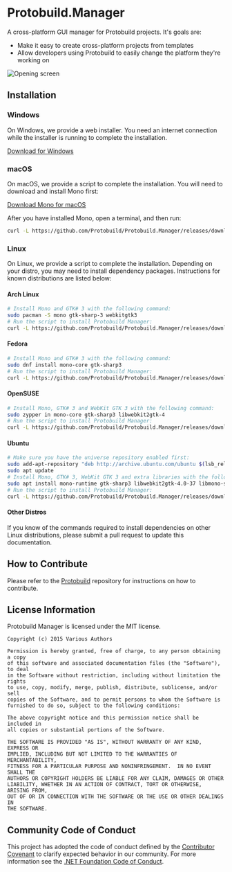 # Protobuild.Manager

A cross-platform GUI manager for Protobuild projects.  It's goals are:

  * Make it easy to create cross-platform projects from templates
  * Allow developers using Protobuild to easily change the platform they're working on

![Opening screen](http://i.imgur.com/IlsCmEf.png)

## Installation

### Windows

On Windows, we provide a web installer.  You need an internet connection while the installer is running to complete the installation.

[Download for Windows](https://github.com/Protobuild/Protobuild.Manager/releases/download/latest/ProtobuildWindowsInstall.exe)

### macOS

On macOS, we provide a script to complete the installation.  You will need to download and install Mono first:

[Download Mono for macOS](http://www.mono-project.com/download/#download-mac)

After you have installed Mono, open a terminal, and then run:

```bash
curl -L https://github.com/Protobuild/Protobuild.Manager/releases/download/latest/ProtobuildMacOSInstall.sh | bash
```

### Linux

On Linux, we provide a script to complete the installation.  Depending on your distro, you may need to install dependency packages.  Instructions for known distributions are listed below:

#### Arch Linux
```bash
# Install Mono and GTK# 3 with the following command:
sudo pacman -S mono gtk-sharp-3 webkitgtk3
# Run the script to install Protobuild Manager:
curl -L https://github.com/Protobuild/Protobuild.Manager/releases/download/latest/ProtobuildLinuxInstall.sh | bash
```

#### Fedora

```bash
# Install Mono and GTK# 3 with the following command:
sudo dnf install mono-core gtk-sharp3
# Run the script to install Protobuild Manager:
curl -L https://github.com/Protobuild/Protobuild.Manager/releases/download/latest/ProtobuildLinuxInstall.sh | bash
```

#### OpenSUSE

```bash
# Install Mono, GTK# 3 and WebKit GTK 3 with the following command:
sudo zypper in mono-core gtk-sharp3 libwebkit2gtk-4
# Run the script to install Protobuild Manager:
curl -L https://github.com/Protobuild/Protobuild.Manager/releases/download/latest/ProtobuildLinuxInstall.sh | bash
```

#### Ubuntu

```bash
# Make sure you have the universe repository enabled first:
sudo add-apt-repository "deb http://archive.ubuntu.com/ubuntu $(lsb_release -sc) universe"
sudo apt update
# Install Mono, GTK# 3, WebKit GTK 3 and extra libraries with the following command:
sudo apt install mono-runtime gtk-sharp3 libwebkit2gtk-4.0-37 libmono-system-web-extensions4.0-cil
# Run the script to install Protobuild Manager:
curl -L https://github.com/Protobuild/Protobuild.Manager/releases/download/latest/ProtobuildLinuxInstall.sh | bash
```

#### Other Distros

If you know of the commands required to install dependencies on other Linux distributions, please submit a pull request to update this documentation.

## How to Contribute

Please refer to the [Protobuild](https://github.com/Protobuild/Protobuild) repository for instructions on how to contribute.

## License Information

Protobuild Manager is licensed under the MIT license.

```
Copyright (c) 2015 Various Authors

Permission is hereby granted, free of charge, to any person obtaining a copy
of this software and associated documentation files (the "Software"), to deal
in the Software without restriction, including without limitation the rights
to use, copy, modify, merge, publish, distribute, sublicense, and/or sell
copies of the Software, and to permit persons to whom the Software is
furnished to do so, subject to the following conditions:

The above copyright notice and this permission notice shall be included in
all copies or substantial portions of the Software.

THE SOFTWARE IS PROVIDED "AS IS", WITHOUT WARRANTY OF ANY KIND, EXPRESS OR
IMPLIED, INCLUDING BUT NOT LIMITED TO THE WARRANTIES OF MERCHANTABILITY,
FITNESS FOR A PARTICULAR PURPOSE AND NONINFRINGEMENT.  IN NO EVENT SHALL THE
AUTHORS OR COPYRIGHT HOLDERS BE LIABLE FOR ANY CLAIM, DAMAGES OR OTHER
LIABILITY, WHETHER IN AN ACTION OF CONTRACT, TORT OR OTHERWISE, ARISING FROM,
OUT OF OR IN CONNECTION WITH THE SOFTWARE OR THE USE OR OTHER DEALINGS IN
THE SOFTWARE.
```

## Community Code of Conduct

This project has adopted the code of conduct defined by the [Contributor Covenant](http://contributor-covenant.org/) to clarify expected behavior in our community. For more information see the [.NET Foundation Code of Conduct](http://www.dotnetfoundation.org/code-of-conduct).
